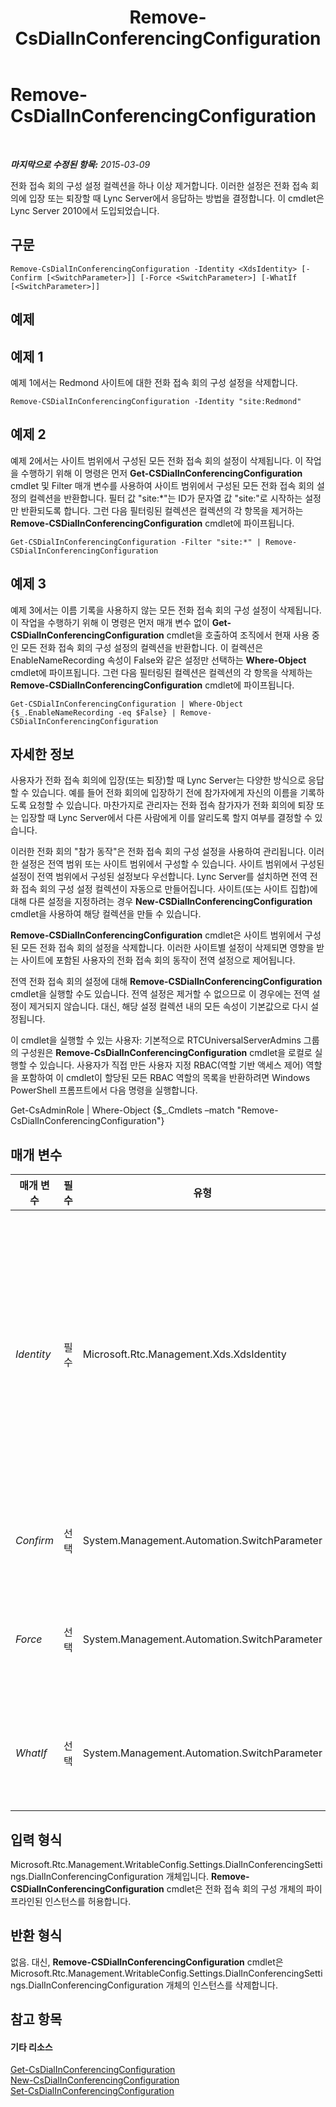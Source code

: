 ﻿---
title: Remove-CsDialInConferencingConfiguration
TOCTitle: Remove-CsDialInConferencingConfiguration
ms:assetid: 0c7f2a69-eeed-41bf-8ba7-5cc36dfdfa3c
ms:mtpsurl: https://technet.microsoft.com/ko-kr/library/Gg398174(v=OCS.15)
ms:contentKeyID: 49302784
ms.date: 08/10/2015
mtps_version: v=OCS.15
ms.translationtype: HT
---

# Remove-CsDialInConferencingConfiguration

 

_**마지막으로 수정된 항목:** 2015-03-09_

전화 접속 회의 구성 설정 컬렉션을 하나 이상 제거합니다. 이러한 설정은 전화 접속 회의에 입장 또는 퇴장할 때 Lync Server에서 응답하는 방법을 결정합니다. 이 cmdlet은 Lync Server 2010에서 도입되었습니다.

## 구문

    Remove-CsDialInConferencingConfiguration -Identity <XdsIdentity> [-Confirm [<SwitchParameter>]] [-Force <SwitchParameter>] [-WhatIf [<SwitchParameter>]]

## 예제

## 예제 1

예제 1에서는 Redmond 사이트에 대한 전화 접속 회의 구성 설정을 삭제합니다.

    Remove-CSDialInConferencingConfiguration -Identity "site:Redmond"

## 예제 2

예제 2에서는 사이트 범위에서 구성된 모든 전화 접속 회의 설정이 삭제됩니다. 이 작업을 수행하기 위해 이 명령은 먼저 **Get-CSDialInConferencingConfiguration** cmdlet 및 Filter 매개 변수를 사용하여 사이트 범위에서 구성된 모든 전화 접속 회의 설정의 컬렉션을 반환합니다. 필터 값 "site:\*"는 ID가 문자열 값 "site:"로 시작하는 설정만 반환되도록 합니다. 그런 다음 필터링된 컬렉션은 컬렉션의 각 항목을 제거하는 **Remove-CSDialInConferencingConfiguration** cmdlet에 파이프됩니다.

    Get-CSDialInConferencingConfiguration -Filter "site:*" | Remove-CSDialInConferencingConfiguration

## 예제 3

예제 3에서는 이름 기록을 사용하지 않는 모든 전화 접속 회의 구성 설정이 삭제됩니다. 이 작업을 수행하기 위해 이 명령은 먼저 매개 변수 없이 **Get-CSDialInConferencingConfiguration** cmdlet을 호출하여 조직에서 현재 사용 중인 모든 전화 접속 회의 구성 설정의 컬렉션을 반환합니다. 이 컬렉션은 EnableNameRecording 속성이 False와 같은 설정만 선택하는 **Where-Object** cmdlet에 파이프됩니다. 그런 다음 필터링된 컬렉션은 컬렉션의 각 항목을 삭제하는 **Remove-CSDialInConferencingConfiguration** cmdlet에 파이프됩니다.

    Get-CSDialInConferencingConfiguration | Where-Object {$_.EnableNameRecording -eq $False} | Remove-CSDialInConferencingConfiguration

## 자세한 정보

사용자가 전화 접속 회의에 입장(또는 퇴장)할 때 Lync Server는 다양한 방식으로 응답할 수 있습니다. 예를 들어 전화 회의에 입장하기 전에 참가자에게 자신의 이름을 기록하도록 요청할 수 있습니다. 마찬가지로 관리자는 전화 접속 참가자가 전화 회의에 퇴장 또는 입장할 때 Lync Server에서 다른 사람에게 이를 알리도록 할지 여부를 결정할 수 있습니다.

이러한 전화 회의 "참가 동작"은 전화 접속 회의 구성 설정을 사용하여 관리됩니다. 이러한 설정은 전역 범위 또는 사이트 범위에서 구성할 수 있습니다. 사이트 범위에서 구성된 설정이 전역 범위에서 구성된 설정보다 우선합니다. Lync Server를 설치하면 전역 전화 접속 회의 구성 설정 컬렉션이 자동으로 만들어집니다. 사이트(또는 사이트 집합)에 대해 다른 설정을 지정하려는 경우 **New-CSDialInConferencingConfiguration** cmdlet을 사용하여 해당 컬렉션을 만들 수 있습니다.

**Remove-CSDialInConferencingConfiguration** cmdlet은 사이트 범위에서 구성된 모든 전화 접속 회의 설정을 삭제합니다. 이러한 사이트별 설정이 삭제되면 영향을 받는 사이트에 포함된 사용자의 전화 접속 회의 동작이 전역 설정으로 제어됩니다.

전역 전화 접속 회의 설정에 대해 **Remove-CSDialInConferencingConfiguration** cmdlet을 실행할 수도 있습니다. 전역 설정은 제거할 수 없으므로 이 경우에는 전역 설정이 제거되지 않습니다. 대신, 해당 설정 컬렉션 내의 모든 속성이 기본값으로 다시 설정됩니다.

이 cmdlet을 실행할 수 있는 사용자: 기본적으로 RTCUniversalServerAdmins 그룹의 구성원은 **Remove-CsDialInConferencingConfiguration** cmdlet을 로컬로 실행할 수 있습니다. 사용자가 직접 만든 사용자 지정 RBAC(역할 기반 액세스 제어) 역할을 포함하여 이 cmdlet이 할당된 모든 RBAC 역할의 목록을 반환하려면 Windows PowerShell 프롬프트에서 다음 명령을 실행합니다.

Get-CsAdminRole | Where-Object {$\_.Cmdlets –match "Remove-CsDialInConferencingConfiguration"}

## 매개 변수


<table>
<colgroup>
<col style="width: 25%" />
<col style="width: 25%" />
<col style="width: 25%" />
<col style="width: 25%" />
</colgroup>
<thead>
<tr class="header">
<th>매개 변수</th>
<th>필수</th>
<th>유형</th>
<th>설명</th>
</tr>
</thead>
<tbody>
<tr class="odd">
<td><p><em>Identity</em></p></td>
<td><p>필수</p></td>
<td><p>Microsoft.Rtc.Management.Xds.XdsIdentity</p></td>
<td><p>제거할 전화 접속 회의 구성 설정의 ID를 나타냅니다. 전역 설정을 참조하려면 -Identity global 구문을 사용합니다. 사이트 설정을 참조하려면 -Identity site:Redmond와 유사한 구문을 사용합니다. ID를 지정할 때는 와일드카드를 사용할 수 없습니다.</p></td>
</tr>
<tr class="even">
<td><p><em>Confirm</em></p></td>
<td><p>선택</p></td>
<td><p>System.Management.Automation.SwitchParameter</p></td>
<td><p>명령을 실행하기 전에 확인 메시지를 표시합니다.</p></td>
</tr>
<tr class="odd">
<td><p><em>Force</em></p></td>
<td><p>선택</p></td>
<td><p>System.Management.Automation.SwitchParameter</p></td>
<td><p>명령을 실행할 때 발생할 수 있는 심각하지 않은 오류 메시지를 표시하지 않습니다.</p></td>
</tr>
<tr class="even">
<td><p><em>WhatIf</em></p></td>
<td><p>선택</p></td>
<td><p>System.Management.Automation.SwitchParameter</p></td>
<td><p>명령을 실제로 실행하지 않고도 명령이 실행될 경우 발생할 수 있는 현상을 설명합니다.</p></td>
</tr>
</tbody>
</table>


## 입력 형식

Microsoft.Rtc.Management.WritableConfig.Settings.DialInConferencingSettings.DialInConferencingConfiguration 개체입니다. **Remove-CSDialInConferencingConfiguration** cmdlet은 전화 접속 회의 구성 개체의 파이프라인된 인스턴스를 허용합니다.

## 반환 형식

없음. 대신, **Remove-CSDialInConferencingConfiguration** cmdlet은 Microsoft.Rtc.Management.WritableConfig.Settings.DialInConferencingSettings.DialInConferencingConfiguration 개체의 인스턴스를 삭제합니다.

## 참고 항목

#### 기타 리소스

[Get-CsDialInConferencingConfiguration](get-csdialinconferencingconfiguration.md)  
[New-CsDialInConferencingConfiguration](new-csdialinconferencingconfiguration.md)  
[Set-CsDialInConferencingConfiguration](set-csdialinconferencingconfiguration.md)

